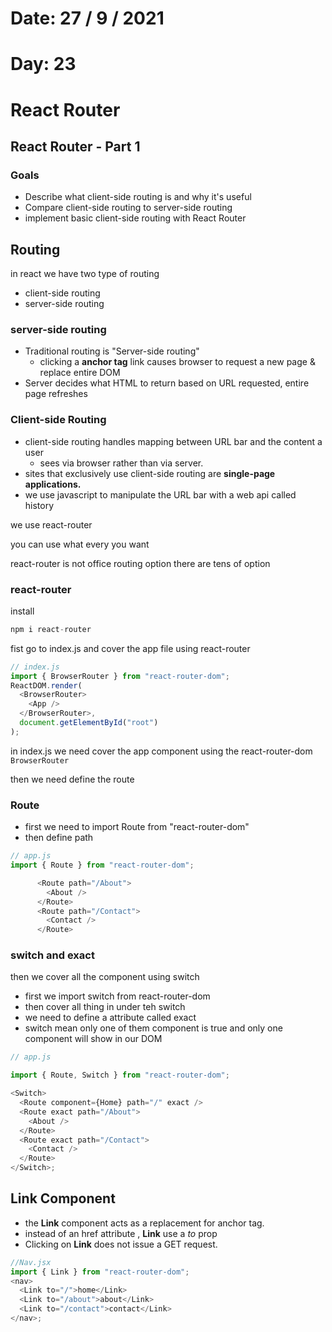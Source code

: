 # Date: 27 / 9 / 2021

# Day: 23

# React Router

## React Router - Part 1

### Goals

- Describe what client-side routing is and why it's useful
- Compare client-side routing to server-side routing
- implement basic client-side routing with React Router

## Routing

in react we have two type of routing

- client-side routing
- server-side routing

### server-side routing

- Traditional routing is "Server-side routing"
  - clicking a **anchor tag** link causes browser to request a new page & replace entire DOM
- Server decides what HTML to return based on URL requested, entire page refreshes

### Client-side Routing

- client-side routing handles mapping between URL bar and the content a user
  - sees via browser rather than via server.
- sites that exclusively use client-side routing are **single-page applications.**
- we use javascript to manipulate the URL bar with a web api called history

we use react-router

you can use what every you want

react-router is not office routing option there are tens of option

### react-router

install

```js
npm i react-router
```

fist go to index.js and cover the app file using react-router

```js
// index.js
import { BrowserRouter } from "react-router-dom";
ReactDOM.render(
  <BrowserRouter>
    <App />
  </BrowserRouter>,
  document.getElementById("root")
);
```

in index.js we need cover the app component using the react-router-dom <code>BrowserRouter</code>

then we need define the route

### Route

- first we need to import Route from "react-router-dom"
- then define path

```js
// app.js
import { Route } from "react-router-dom";

      <Route path="/About">
        <About />
      </Route>
      <Route path="/Contact">
        <Contact />
      </Route>
```

### switch and exact

then we cover all the component using switch

- first we import switch from react-router-dom
- then cover all thing in under teh switch
- we need to define a attribute called exact
- switch mean only one of them component is true and only one component will show in our DOM

```js
// app.js

import { Route, Switch } from "react-router-dom";

<Switch>
  <Route component={Home} path="/" exact />
  <Route exact path="/About">
    <About />
  </Route>
  <Route exact path="/Contact">
    <Contact />
  </Route>
</Switch>;
```

## Link Component

- the **Link** component acts as a replacement for anchor tag.
- instead of an href attribute , **Link** use a _to_ prop
- Clicking on **Link** does not issue a GET request.

```js
//Nav.jsx
import { Link } from "react-router-dom";
<nav>
  <Link to="/">home</Link>
  <Link to="/about">about</Link>
  <Link to="/contact">contact</Link>
</nav>;
```
